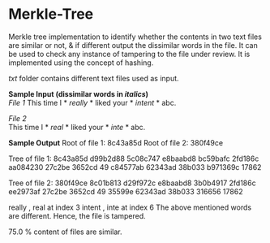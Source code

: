 # Merkle-Tree

Merkle tree implementation to identify whether the contents in two text files are similar or not, & if different output the dissimilar words in the file. It can be used to check any instance of tampering to the file under review.
It is implemented using the concept of hashing.
 
*txt* folder contains different text files used as input.
 
**Sample Input (dissimilar words in *italics*)**  
*File 1* 
This time I * *really* * liked your * *intent* * abc.  
 
*File 2*  
This time I * *real* * liked your * *inte* * abc.  
 
**Sample Output** 
Root of file 1: 8c43a85d
Root of file 2: 380f49ce

Tree of file 1:
8c43a85d 
d99b2d88 5c08c747 
e8baabd8 bc59bafc 2fd186c aa084230 
27c2be 3652cd 49 c84577ab 62343ad 38b033 b971369c 17862 

Tree of file 2:
380f49ce 
8c01b813 d29f972c 
e8baabd8 3b0b4917 2fd186c ee2973af 
27c2be 3652cd 49 35599e 62343ad 38b033 316656 17862 

really , real at index 3
intent , inte at index 6
The above mentioned words are different. Hence, the file is tampered.

75.0 % content of files are similar.


